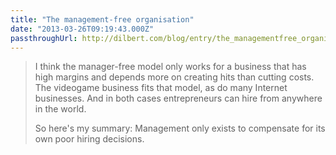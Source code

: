 ```yaml
---
title: "The management-free organisation"
date: "2013-03-26T09:19:43.000Z"
passthroughUrl: http://dilbert.com/blog/entry/the_managementfree_organization/
---
```


> I think the manager-free model only works for a business that has high margins and depends more on creating hits than cutting costs. The videogame business fits that model, as do many Internet businesses. And in both cases entrepreneurs can hire from anywhere in the world.
> 
> So here's my summary: Management only exists to compensate for its own poor hiring decisions.